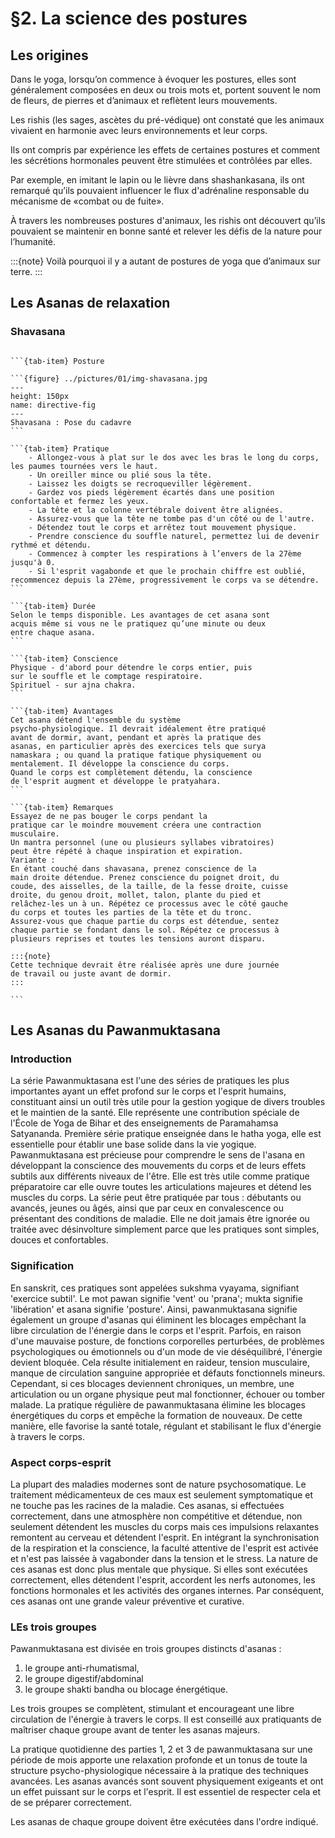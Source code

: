 # §2. La science des postures

## Les origines

Dans le yoga, lorsqu’on commence à évoquer les postures, elles sont généralement composées en deux ou trois mots et,
portent souvent le nom de fleurs, de pierres et d’animaux et reflètent leurs mouvements.

Les rishis (les sages, ascètes du pré-védique) ont constaté que les animaux vivaient en harmonie avec leurs environnements et
leur corps.

Ils ont compris par expérience les effets de certaines postures et comment les sécrétions hormonales peuvent être stimulées et
contrôlées par elles.

Par exemple, en imitant le lapin ou le lièvre dans shashankasana, ils ont remarqué qu’ils pouvaient influencer le flux
d'adrénaline responsable du mécanisme de «combat ou de fuite».

À travers les nombreuses postures d'animaux, les rishis ont découvert qu’ils pouvaient se maintenir en bonne santé et relever
les défis de la nature pour l’humanité.


:::{note}
Voilà pourquoi il y a autant de postures de yoga que d’animaux sur terre.
:::

## Les Asanas de relaxation

### Shavasana

````{tab-set}

```{tab-item} Posture

```{figure} ../pictures/01/img-shavasana.jpg
---
height: 150px
name: directive-fig
---
Shavasana : Pose du cadavre
```

```{tab-item} Pratique
    - Allongez-vous à plat sur le dos avec les bras le long du corps, les paumes tournées vers le haut. 
    - Un oreiller mince ou plié sous la tête.
    - Laissez les doigts se recroqueviller légèrement.
    - Gardez vos pieds légèrement écartés dans une position confortable et fermez les yeux.
    - La tête et la colonne vertébrale doivent être alignées.
    - Assurez-vous que la tête ne tombe pas d'un côté ou de l'autre.
    - Détendez tout le corps et arrêtez tout mouvement physique.
    - Prendre conscience du souffle naturel, permettez lui de devenir rythmé et détendu.
    - Commencez à compter les respirations à l’envers de la 27ème jusqu'à 0. 
    - Si l'esprit vagabonde et que le prochain chiffre est oublié, recommencez depuis la 27ème, progressivement le corps va se détendre.
```

```{tab-item} Durée
Selon le temps disponible. Les avantages de cet asana sont
acquis même si vous ne le pratiquez qu’une minute ou deux
entre chaque asana.
```

```{tab-item} Conscience
Physique - d'abord pour détendre le corps entier, puis
sur le souffle et le comptage respiratoire.
Spirituel - sur ajna chakra.
```

```{tab-item} Avantages
Cet asana détend l'ensemble du système
psycho-physiologique. Il devrait idéalement être pratiqué
avant de dormir, avant, pendant et après la pratique des
asanas, en particulier après des exercices tels que surya
namaskara ; ou quand la pratique fatique physiquement ou
mentalement. Il développe la conscience du corps.
Quand le corps est complètement détendu, la conscience
de l'esprit augment et développe le pratyahara.
```

```{tab-item} Remarques
Essayez de ne pas bouger le corps pendant la
pratique car le moindre mouvement créera une contraction
musculaire.
Un mantra personnel (une ou plusieurs syllabes vibratoires)
peut être répété à chaque inspiration et expiration.
Variante :
En étant couché dans shavasana, prenez conscience de la
main droite détendue. Prenez conscience du poignet droit, du
coude, des aisselles, de la taille, de la fesse droite, cuisse
droite, du genou droit, mollet, talon, plante du pied et
relâchez-les un à un. Répétez ce processus avec le côté gauche
du corps et toutes les parties de la tête et du tronc.
Assurez-vous que chaque partie du corps est détendue, sentez
chaque partie se fondant dans le sol. Répétez ce processus à
plusieurs reprises et toutes les tensions auront disparu.

:::{note}
Cette technique devrait être réalisée après une dure journée
de travail ou juste avant de dormir.
:::

```

````


## Les Asanas du Pawanmuktasana

### Introduction

La série Pawanmuktasana est l\'une des séries de pratiques les plus
importantes ayant un effet profond sur le corps et l\'esprit humains,
constituant ainsi un outil très utile pour la gestion yogique de divers
troubles et le maintien de la santé. Elle représente une contribution
spéciale de l\'École de Yoga de Bihar et des enseignements de
Paramahamsa Satyananda. Première série pratique enseignée dans le hatha
yoga, elle est essentielle pour établir une base solide dans la vie
yogique. Pawanmuktasana est précieuse pour comprendre le sens de
l\'asana en développant la conscience des mouvements du corps et de
leurs effets subtils aux différents niveaux de l\'être. Elle est très
utile comme pratique préparatoire car elle ouvre toutes les
articulations majeures et détend les muscles du corps. La série peut
être pratiquée par tous : débutants ou avancés, jeunes ou âgés, ainsi
que par ceux en convalescence ou présentant des conditions de maladie.
Elle ne doit jamais être ignorée ou traitée avec désinvolture simplement
parce que les pratiques sont simples, douces et confortables.

### Signification

En sanskrit, ces pratiques sont appelées sukshma vyayama, signifiant
\'exercice subtil\'. Le mot pawan signifie \'vent\' ou \'prana\'; mukta
signifie \'libération\' et asana signifie \'posture\'. Ainsi,
pawanmuktasana signifie également un groupe d\'asanas qui éliminent les
blocages empêchant la libre circulation de l\'énergie dans le corps et
l\'esprit. Parfois, en raison d\'une mauvaise posture, de fonctions
corporelles perturbées, de problèmes psychologiques ou émotionnels ou
d\'un mode de vie déséquilibré, l\'énergie devient bloquée. Cela résulte
initialement en raideur, tension musculaire, manque de circulation
sanguine appropriée et défauts fonctionnels mineurs. Cependant, si ces
blocages deviennent chroniques, un membre, une articulation ou un organe
physique peut mal fonctionner, échouer ou tomber malade. La pratique
régulière de pawanmuktasana élimine les blocages énergétiques du corps
et empêche la formation de nouveaux. De cette manière, elle favorise la
santé totale, régulant et stabilisant le flux d\'énergie à travers le
corps.

### Aspect corps-esprit

La plupart des maladies modernes sont de nature psychosomatique. Le
traitement médicamenteux de ces maux est seulement symptomatique et ne
touche pas les racines de la maladie. Ces asanas, si effectuées
correctement, dans une atmosphère non compétitive et détendue, non
seulement détendent les muscles du corps mais ces impulsions relaxantes
remontent au cerveau et détendent l\'esprit. En intégrant la
synchronisation de la respiration et la conscience, la faculté attentive
de l\'esprit est activée et n\'est pas laissée à vagabonder dans la
tension et le stress. La nature de ces asanas est donc plus mentale que
physique. Si elles sont exécutées correctement, elles détendent
l\'esprit, accordent les nerfs autonomes, les fonctions hormonales et
les activités des organes internes. Par conséquent, ces asanas ont une
grande valeur préventive et curative.

### LEs trois groupes

Pawanmuktasana est divisée en trois groupes distincts d\'asanas : 

1. le groupe anti-rhumatismal, 
2. le groupe digestif/abdominal 
3. le groupe shakti bandha ou blocage énergétique. 

Les trois groupes se complètent,
stimulant et encourageant une libre circulation de l\'énergie à travers
le corps. Il est conseillé aux pratiquants de maîtriser chaque groupe
avant de tenter les asanas majeurs.

La pratique quotidienne des parties 1, 2 et 3 de pawanmuktasana sur une
période de mois apporte une relaxation profonde et un tonus de toute la
structure psycho-physiologique nécessaire à la pratique des techniques
avancées. Les asanas avancés sont souvent physiquement exigeants et ont
un effet puissant sur le corps et l\'esprit. Il est essentiel de
respecter cela et de se préparer correctement.

Les asanas de chaque groupe doivent être exécutées dans l\'ordre
indiqué.
